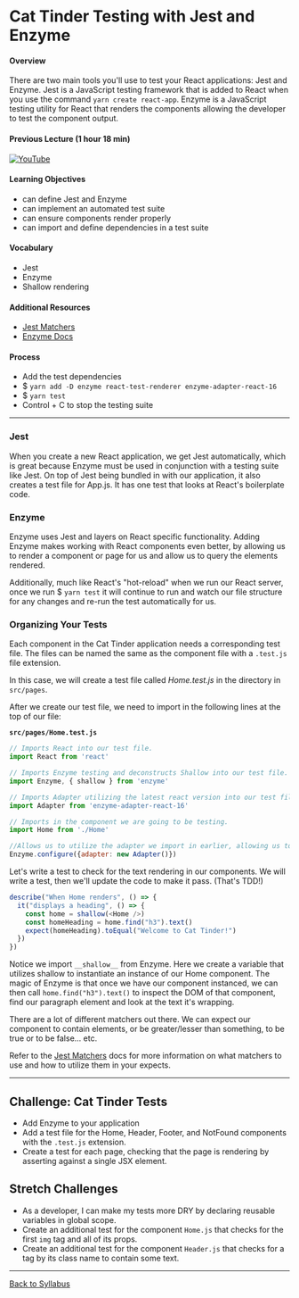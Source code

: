 # Cat Tinder Testing with Jest and Enzyme

#### Overview
There are two main tools you'll use to test your React applications: Jest and Enzyme. Jest is a JavaScript testing framework that is added to React when you use the command `yarn create react-app`. Enzyme is a JavaScript testing utility for React that renders the components allowing the developer to test the component output.

#### Previous Lecture (1 hour 18 min)
[![YouTube](http://img.youtube.com/vi/J7VADNiI8Pk/0.jpg)](https://www.youtube.com/watch?v=J7VADNiI8Pk)

#### Learning Objectives
- can define Jest and Enzyme
- can implement an automated test suite
- can ensure components render properly
- can import and define dependencies in a test suite

#### Vocabulary
- Jest
- Enzyme
- Shallow rendering

#### Additional Resources
- [Jest Matchers](https://facebook.github.io/jest/docs/en/using-matchers.html#content)
- [Enzyme Docs](https://enzymejs.github.io/enzyme/)

#### Process
- Add the test dependencies
- $ `yarn add -D enzyme react-test-renderer enzyme-adapter-react-16`
- $ `yarn test`
- Control + C to stop the testing suite

---
### Jest
When you create a new React application, we get Jest automatically, which is great because Enzyme must be used in conjunction with a testing suite like Jest. On top of Jest being bundled in with our application, it also creates a test file for App.js. It has one test that looks at React's boilerplate code.

### Enzyme
Enzyme uses Jest and layers on React specific functionality. Adding Enzyme makes working with React components even better, by allowing us to render a component or page for us and allow us to query the elements rendered.

Additionally, much like React's "hot-reload" when we run our React server, once we run $ `yarn test` it will continue to run and watch our file structure for any changes and re-run the test automatically for us.

### Organizing Your Tests
Each component in the Cat Tinder application needs a corresponding test file. The files can be named the same as the component file with a `.test.js` file extension.

In this case, we will create a test file called *Home.test.js* in the directory in `src/pages`.

After we create our test file, we need to import in the following lines at the top of our file:

**`src/pages/Home.test.js`**
```javascript
// Imports React into our test file.
import React from 'react'

// Imports Enzyme testing and deconstructs Shallow into our test file.
import Enzyme, { shallow } from 'enzyme'

// Imports Adapter utilizing the latest react version into our test file so we can run a testing render on any component we may need.
import Adapter from 'enzyme-adapter-react-16'

// Imports in the component we are going to be testing.
import Home from './Home'

//Allows us to utilize the adapter we import in earlier, allowing us to call and render a component.
Enzyme.configure({adapter: new Adapter()})
```

Let's write a test to check for the text rendering in our components. We will write a test, then we'll update the code to make it pass. (That's TDD!)

```javascript
describe("When Home renders", () => {
  it("displays a heading", () => {
    const home = shallow(<Home />)
    const homeHeading = home.find("h3").text()
    expect(homeHeading).toEqual("Welcome to Cat Tinder!")
  })
})
```
Notice we import `__shallow__` from Enzyme. Here we create a variable that utilizes shallow to instantiate an instance of our Home component. The magic of Enzyme is that once we have our component instanced, we can then call `home.find("h3").text()` to inspect the DOM of that component, find our paragraph element and look at the text it's wrapping.

There are a lot of different matchers out there. We can expect our component to contain elements, or be greater/lesser than something, to be true or to be false... etc.

Refer to the [Jest Matchers](https://facebook.github.io/jest/docs/en/using-matchers.html#content) docs for more information on what matchers to use and how to utilize them in your expects.

---
## Challenge: Cat Tinder Tests
- Add Enzyme to your application
- Add a test file for the Home, Header, Footer, and NotFound components with the `.test.js` extension.
- Create a test for each page, checking that the page is rendering by asserting against a single JSX element.


## Stretch Challenges
- As a developer, I can make my tests more DRY by declaring reusable variables in global scope.
- Create an additional test for the component `Home.js` that checks for the first `img` tag and all of its props.
- Create an additional test for the component `Header.js` that checks for a tag by its class name to contain some text.

---
[Back to Syllabus](../../README.md#cat-tinder-frontend)
